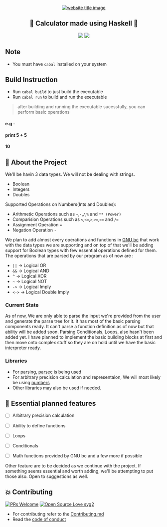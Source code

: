 <p align="center">
  <a href="#"><img src="https://capsule-render.vercel.app/api?type=rect&color=8B008B&height=100&section=header&text=Haskell%20Basic%20Calculator(hbc)&fontSize=50%&fontColor=ffffff" alt="website title image"></a>
  <h2 align="center">🧮 Calculator made using Haskell 🧮</h2>
</p>

<p align="center">
<img src="https://img.shields.io/badge/language-Haskell-purple?style=for-the-badge"> 
<img src="https://img.shields.io/badge/language-Shell-neon?style=for-the-badge"> 
 </p>

## Note

* You must have `cabal` installed on your system

## Build Instruction

* Run `cabal build` to just build the executable
* Run `cabal run` to build and run the executable
> after building and running the executable sucessfully, you can perform basic operations
#### e.g - 
#### print 5 + 5
#### 10

## 📌 About the Project

We'll be havin 3 data types. We will not be dealing with strings.<br>

* Boolean
* Integers
* Doubles

Supported Operations on Numbers(Ints and Doubles): <br>

* Arithmetic Operations such as `+`,`-`,`/`,`%` and `** (Power)`
* Comparision Operations such as `<`,`<=`,`>`,`>=`,`==` and `/=`
* Assignment Operation `=`
* Negation Operation `-`

We plan to add almost every operations and functions in
[GNU bc](https://en.wikipedia.org/wiki/Bc_(programming_language)#POSIX_bc)
that work with the data types we are supporting and on top of that we'll
be adding support for Boolean types with few essential operations defined
for them. The operations that are parsed by our program as of now are :

* `||`   -> Logical OR
* `&&`   -> Logical AND
* `^`   -> Logical XOR
* `~`    -> Logical NOT
* `->`   -> Logical Imply
* `<->`  -> Logical Double Imply


### Current State

As of now, We are only able to parse the input we're
provided from the user and generate the parse tree for it. It has
most of the basic parsing components ready. It can't parse a
function definition as of now but that ability will be added soon.
Parsing Conditionals, Loops, also hasn't been added yet. I have planned
to implement the basic building blocks at first and then move onto
complex stuff so they are on hold until we have the basic interpreter
ready.

### Libraries

* For parsing,
[parsec](https://hackage.haskell.org/package/parsec-3.1.14.0/docs/Text-Parsec.html)
is being used
* For arbitrary precision calculation and representaion, We will most likely be using
[numbers](https://hackage.haskell.org/package/numbers)
* Other libraries may also be used if needed.

## 📝 Essential planned features

- [ ] Arbitrary precision calculation

- [ ] Ability to define functions

- [ ] Loops

- [ ] Conditionals

- [ ] Math functions provided by GNU bc and a few more if possible

Other feature are to be decided as we continue with the project. If
something seems essential and worth adding, we'll be attempting to
put those also. Open to suggestions as well.

## 💥 Contributing

[![PRs Welcome](https://img.shields.io/badge/PRs-welcome-brightgreen.svg?style=flat-square)](http://makeapullrequest.com)
[![Open Source Love svg2](https://badges.frapsoft.com/os/v2/open-source.svg?v=103)](https://github.com/ellerbrock/open-source-badges/)

- For contributing refer to the [Contributing.md](./Contributing.md)
- Read the [code of conduct](./hbc/CODE_OF_CONDUCT.md)
